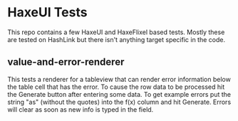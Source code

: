 # HaxeUI Tests

This repo contains a few HaxeUI and HaxeFlixel based tests. Mostly these are tested on HashLink but there isn't anything target specific in the code.

## value-and-error-renderer

This tests a renderer for a tableview that can render error information below the table cell that has the error. To cause the row data to be processed hit the Generate button after entering some data. To get example errors put the string "as" (without the quotes) into the f(x) column and hit Generate. Errors will clear as soon as new info is typed in the field.